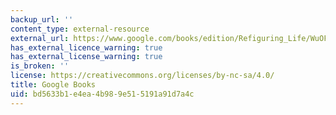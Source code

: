 ```yaml
---
backup_url: ''
content_type: external-resource
external_url: https://www.google.com/books/edition/Refiguring_Life/WuOFxPilBMQC?hl=en&gbpv=1
has_external_licence_warning: true
has_external_license_warning: true
is_broken: ''
license: https://creativecommons.org/licenses/by-nc-sa/4.0/
title: Google Books
uid: bd5633b1-e4ea-4b98-9e51-5191a91d7a4c
---
```

